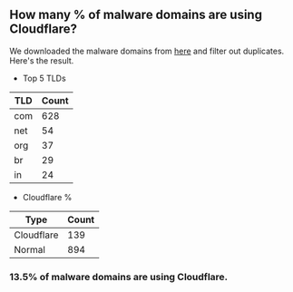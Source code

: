 ## How many % of malware domains are using Cloudflare?


We downloaded the malware domains from [here](https://urlhaus.abuse.ch) and filter out duplicates.
Here's the result.


[//]: # (start replacement)


- Top 5 TLDs

| TLD | Count |
| --- | --- |
| com | 628 |
| net | 54 |
| org | 37 |
| br | 29 |
| in | 24 |


- Cloudflare %

| Type | Count |
| --- | --- |
| Cloudflare | 139 |
| Normal | 894 |


### 13.5% of malware domains are using Cloudflare.